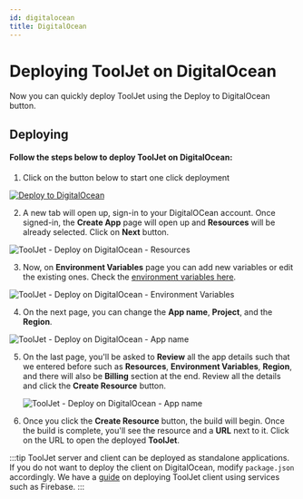 ```yaml
---
id: digitalocean
title: DigitalOcean
---
```


# Deploying ToolJet on DigitalOcean

Now you can quickly deploy ToolJet using the Deploy to DigitalOcean button.

## Deploying

#### Follow the steps below to deploy ToolJet on DigitalOcean:


1. Click on the button below to start one click deployment

  <div style={{textAlign: 'center'}}>

  [![Deploy to DigitalOcean](https://www.deploytodo.com/do-btn-blue.svg)](https://cloud.digitalocean.com/apps/new?repo=https://github.com/ToolJet/ToolJet/tree/main)

  </div>

2. A new tab will open up, sign-in to your DigitalOCean account. Once signed-in, the **Create App** page will open up and **Resources** will be already selected. Click on **Next** button.

  <img className="screenshot-full" src="/img/setup/digitalocean/resources.png" alt="ToolJet - Deploy on DigitalOcean - Resources" />

3. Now, on **Environment Variables** page you can add new variables or edit the existing ones. Check the [environment variables here](/docs/setup/env-vars).

  <img className="screenshot-full" src="/img/setup/digitalocean/env.png" alt="ToolJet - Deploy on DigitalOcean - Environment Variables" />

4. On the next page, you can change the **App name**, **Project**, and the **Region**.

  <img className="screenshot-full" src="/img/setup/digitalocean/region.png" alt="ToolJet - Deploy on DigitalOcean - App name" />

5. On the last page, you'll be asked to **Review** all the app details such that we entered before such as **Resources**, **Environment Variables**, **Region**, and there will also be **Billing** section at the end. Review all the details and click the **Create Resource** button.

   <img className="screenshot-full" src="/img/setup/digitalocean/review.png" alt="ToolJet - Deploy on DigitalOcean - App name" />

6. Once you click the **Create Resource** button, the build will begin. Once the build is complete, you'll see the resource and a **URL** next to it. Click on the URL to open the deployed **ToolJet**.

:::tip
ToolJet server and client can be deployed as standalone applications. If you do not want to deploy the client on DigitalOcean, modify `package.json` accordingly. We have a [guide](/docs/setup/client) on deploying ToolJet client using services such as Firebase.
:::